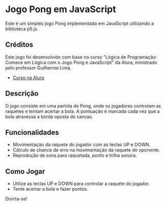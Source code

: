 # Jogo Pong em JavaScript

Este é um simples jogo Pong implementado em JavaScript utilizando a biblioteca p5.js.

## Créditos

Este jogo foi desenvolvido com base no curso "Lógica de Programação: Comece em Lógica com o Jogo Pong e JavaScript" da Alura, ministrado pelo professor Guilherme Lima.

- [Curso na Alura](https://www.alura.com.br/curso-online-logica-programacao-javascript)

## Descrição

O jogo consiste em uma partida de Pong, onde os jogadores controlam as raquetes e tentam acertar a bola. A pontuação é marcada cada vez que a bola atravessa a borda oposta do canvas.

## Funcionalidades

- Movimentação da raquete do jogador com as teclas UP e DOWN.
- Cálculo de chance de erro na movimentação da raquete do oponente.
- Reprodução de sons para raquetada, ponto e trilha sonora.

## Como Jogar

- Utilize as teclas UP e DOWN para controlar a raquete do jogador.
- Tente acertar a bola e fazer pontos.

Divirta-se!
